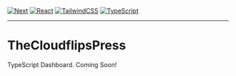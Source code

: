 [![Next](https://img.shields.io/badge/NextJS-v14.2.4-black.svg?logo=next.js)](https://nextjs.org)
[![React](https://img.shields.io/badge/React-v18-blue.svg?logo=react)](https://react.dev)
[![TailwindCSS](https://img.shields.io/badge/Tailwind%20CSS-v3.4.1-lightblue.svg?logo=tailwindcss)](https://nextjs.org)
[![TypeScript](https://img.shields.io/badge/TypeScript-v5-blue.svg?logo=typescript)](https://typescriptlang.org)

---

# TheCloudflipsPress
TypeScript Dashboard. Coming Soon!

